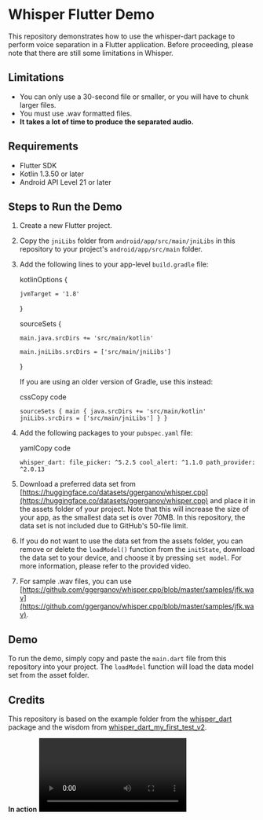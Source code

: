 
# Whisper Flutter Demo

This repository demonstrates how to use the whisper-dart package to perform voice separation in a Flutter application. Before proceeding, please note that there are still some limitations in Whisper.

## Limitations

-   You can only use a 30-second file or smaller, or you will have to chunk larger files.
-   You must use .wav formatted files.
-   **It takes a lot of time to produce the separated audio.**

## Requirements

-   Flutter SDK
-   Kotlin 1.3.50 or later
-   Android API Level 21 or later

## Steps to Run the Demo

1.  Create a new Flutter project.
    
2.  Copy the `jniLibs` folder from `android/app/src/main/jniLibs` in this repository to your project's `android/app/src/main` folder.
    
3.  Add the following lines to your app-level `build.gradle` file:
    
    kotlinOptions {
    
	    jvmTarget = '1.8'
    
    }
    
      
    
    sourceSets {
    
	    main.java.srcDirs += 'src/main/kotlin'
	    
	    main.jniLibs.srcDirs = ['src/main/jniLibs']
    
    }

    
    If you are using an older version of Gradle, use this instead:
    
    cssCopy code
    
     `sourceSets {
         main {
             java.srcDirs += 'src/main/kotlin'
             jniLibs.srcDirs = ['src/main/jniLibs']
         }
     }` 
    
4.  Add the following packages to your `pubspec.yaml` file:
    
    yamlCopy code
    
     `whisper_dart:
     file_picker: ^5.2.5
     cool_alert: ^1.1.0
     path_provider: ^2.0.13` 
    
5.  Download a preferred data set from [https://huggingface.co/datasets/ggerganov/whisper.cpp](https://huggingface.co/datasets/ggerganov/whisper.cpp) and place it in the assets folder of your project. Note that this will increase the size of your app, as the smallest data set is over 70MB. In this repository, the data set is not included due to GitHub's 50-file limit.
    
6.  If you do not want to use the data set from the assets folder, you can remove or delete the `loadModel()` function from the `initState`, download the data set to your device, and choose it by pressing `set model`. For more information, please refer to the provided video.
    
7.  For sample .wav files, you can use [https://github.com/ggerganov/whisper.cpp/blob/master/samples/jfk.wav](https://github.com/ggerganov/whisper.cpp/blob/master/samples/jfk.wav).
    

## Demo

To run the demo, simply copy and paste the `main.dart` file from this repository into your project. The `loadModel` function will load the data model set from the asset folder.

## Credits

This repository is based on the example folder from the [whisper_dart](https://github.com/azkadev/whisper_dart) package and the wisdom from [whisper_dart_my_first_test_v2](https://github.com/williamidt/whisper_dart_my_first_test_v2).


**In action**
![video](https://github.com/iamthejahid/transcript_whisper_flutter/blob/main/media/vid.mp4?raw=true)
